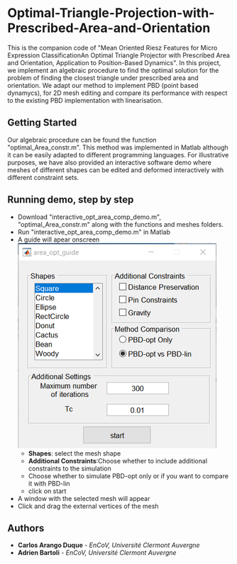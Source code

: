 # Optimal-Triangle-Projection-with-Prescribed-Area-and-Orientation
This is the companion code of "Mean Oriented Riesz Features for Micro Expression ClassificationAn Optimal Triangle Projector with Prescribed Area and Orientation,
Application to Position-Based Dynamics". In this project, we implement an algebraic procedure to find the optimal solution for the problem of finding the closest triangle under prescribed area and orientation. We adapt our method to implement PBD (point based dynamycs), for 2D mesh editing and compare its performance with respect to the existing PBD implementation with linearisation.

## Getting Started
Our algebraic procedure can be found the function "optimal_Area_constr.m". This method was implemented in Matlab although it can be easily adapted to different programming languages.  For illustrative purposes, we have also provided an interactive software demo where meshes of different shapes can be edited and deformed interactively with different constraint sets.

## Running demo, step by step
- Download "interactive_opt_area_comp_demo.m", "optimal_Area_constr.m" along with the functions and meshes folders.
- Run "interactive_opt_area_comp_demo.m" in Matlab
- A guide will apear onscreen\
![Demo initial instructions](/Images/demo_guide.png)
  - **Shapes**: select the mesh shape
  - **Additional Constraints**:Choose whether to include additional constraints to the simulation
  - Choose whether to simulate PBD-opt only or if you want to compare it with PBD-lin
  - click on start 
- A window with the selected mesh will appear
- Click and drag the external vertices of the mesh
  

## Authors
- __Carlos Arango Duque__ - *EnCoV, Université Clermont Auvergne*
- **Adrien Bartoli** - *EnCoV, Université Clermont Auvergne*
